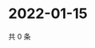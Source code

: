 # 2022-01-15

共 0 条

<!-- BEGIN WEIBO -->
<!-- 最后更新时间 Sat Jan 15 2022 09:59:00 GMT+0800 (China Standard Time) -->

<!-- END WEIBO -->
